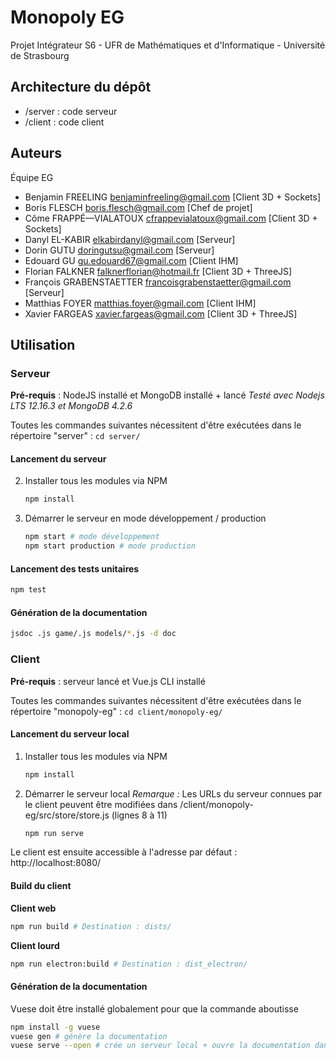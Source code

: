 # Monopoly EG

Projet Intégrateur S6 - UFR de Mathématiques et d'Informatique - Université de Strasbourg

## Architecture du dépôt

- /server : code serveur
- /client : code client

## Auteurs

Équipe EG

- Benjamin FREELING <benjaminfreeling@gmail.com> [Client 3D + Sockets]
- Boris FLESCH <boris.flesch@gmail.com> [Chef de projet]
- Côme FRAPPÉ—VIALATOUX <cfrappevialatoux@gmail.com> [Client 3D + Sockets]
- Danyl EL-KABIR  <elkabirdanyl@gmail.com> [Serveur]
- Dorin GUTU <doringutsu@gmail.com> [Serveur]
- Edouard GU <gu.edouard67@gmail.com> [Client IHM]
- Florian FALKNER <falknerflorian@hotmail.fr> [Client 3D + ThreeJS]
- François GRABENSTAETTER <francoisgrabenstaetter@gmail.com> [Serveur]
- Matthias FOYER <matthias.foyer@gmail.com> [Client IHM]
- Xavier FARGEAS <xavier.fargeas@gmail.com> [Client 3D + ThreeJS]

## Utilisation

### Serveur

**Pré-requis** : NodeJS installé et MongoDB installé + lancé
*Testé avec Nodejs LTS 12.16.3 et MongoDB 4.2.6*

Toutes les commandes suivantes nécessitent d'être exécutées dans le répertoire "server" : `cd server/`

#### Lancement du serveur

2. Installer tous les modules via NPM

   ```bash
   npm install
   ```

3. Démarrer le serveur en mode développement / production

   ```bash
   npm start # mode développement
   npm start production # mode production
   ```

#### Lancement des tests unitaires

```bash
npm test
```

#### Génération de la documentation

```bash
jsdoc .js game/.js models/*.js -d doc
```

### Client

**Pré-requis** : serveur lancé et Vue.js CLI installé

Toutes les commandes suivantes nécessitent d'être exécutées dans le répertoire "monopoly-eg" : `cd client/monopoly-eg/`

#### Lancement du serveur local

1. Installer tous les modules via NPM

   ```bash
   npm install
   ```

2. Démarrer le serveur local
*Remarque :* Les URLs du serveur connues par le client peuvent être modifiées dans /client/monopoly-eg/src/store/store.js (lignes 8 à 11)

   ```bash
   npm run serve
   ```

Le client est ensuite accessible à l'adresse par défaut : http://localhost:8080/

#### Build du client

**Client web**

```bash
npm run build # Destination : dists/
```

**Client lourd**

```bash
npm run electron:build # Destination : dist_electron/
```

#### Génération de la documentation

Vuese doit être installé globalement pour que la commande aboutisse

```bash
npm install -g vuese
vuese gen # génère la documentation
vuese serve --open # crée un serveur local + ouvre la documentation dans le navigateur
```

